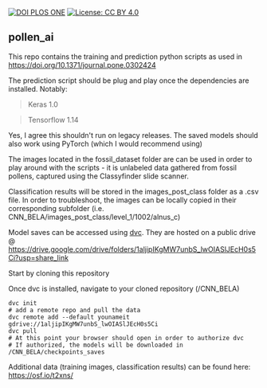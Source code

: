 [![DOI PLOS ONE](https://img.shields.io/badge/PLOS%20ONE-10.1371%2Fjournal.pone.0295474-BD3094)](https://doi.org/10.1371/journal.pone.0302424)
[![License: CC BY 4.0](https://img.shields.io/badge/License-CC_BY_4.0-lightgrey.svg)](https://creativecommons.org/licenses/by/4.0/)

## pollen_ai

This repo contains the training and prediction python scripts as used in https://doi.org/10.1371/journal.pone.0302424

The prediction script should be plug and play once the dependencies are installed. Notably:

> Keras 1.0

> Tensorflow 1.14

Yes, I agree this shouldn't run on legacy releases. The saved models should also work using PyTorch (which I would recommend using)

The images located in the fossil_dataset folder are can be used in order to play around with the scripts - it is unlabeled data gathered from fossil pollens, captured using the Classyfinder slide scanner.

Classification results will be stored in the images_post_class folder as a .csv file. In order to troubleshoot, the images can be locally copied in their corresponding subfolder 
(i.e. CNN_BELA/images_post_class/level_1/1002/alnus_c)


Model saves can be accessed using [dvc](https://dvc.org/). They are hosted on a public drive @ https://drive.google.com/drive/folders/1aljipIKgMW7unbS_lwOIASlJEcH0s5Ci?usp=share_link


Start by cloning this repository


Once dvc is installed, navigate to your cloned repository (/CNN_BELA)

```
dvc init
# add a remote repo and pull the data
dvc remote add --default younameit gdrive://1aljipIKgMW7unbS_lwOIASlJEcH0s5Ci
dvc pull
# At this point your browser should open in order to authorize dvc
# If authorized, the models will be downloaded in /CNN_BELA/checkpoints_saves
```

Additional data (training images, classification results) can be found here: https://osf.io/t2xns/
